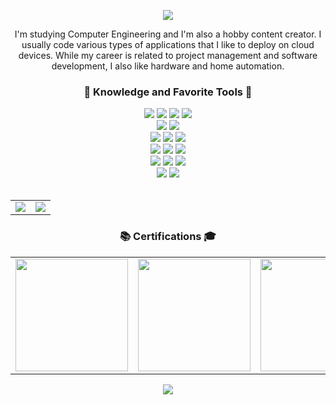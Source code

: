 <div align="center">
  <p>
    <img src="https://imgur.com/ZysTiI1.png">
  </p>
</div>

<div>
  <p align="center">I'm studying Computer Engineering and I'm also a hobby content creator. I usually code various types of applications that I like to deploy on cloud devices. While my career is related to project management and software development, I also like hardware and home automation.</p>
</div>

<div align="center">
  <h3>🧠 Knowledge and Favorite Tools 🧰</h3>
</div>
 
<div align="center">
  <img src="https://img.shields.io/badge/python-3670A0?style=for-the-badge&logo=python&logoColor=ffdd54">
  <img src="https://img.shields.io/badge/typescript-%23007ACC.svg?style=for-the-badge&logo=typescript&logoColor=white">
  <img src="https://img.shields.io/badge/javascript-%23323330.svg?style=for-the-badge&logo=javascript&logoColor=%23F7DF1E">
  <img src="https://img.shields.io/badge/PL%2FSQL-82609C?style=for-the-badge&logo=oracle&logoColor=white">
</div>

<div align="center">
    <img src="https://img.shields.io/badge/html5-%23E34F26.svg?style=for-the-badge&logo=html5&logoColor=white">
    <img src="https://img.shields.io/badge/css3-%231572B6.svg?style=for-the-badge&logo=css3&logoColor=white">
</div>

<div align="center">
  <img src="https://img.shields.io/badge/SQL-1BB54C?style=for-the-badge&logo=databricks&logoColor=white">
  <img src="https://img.shields.io/badge/%7B%20%7D%20JSON-FA9A39?style=for-the-badge&logoColor=white&labelColor=FA9A39">
  <img src="https://img.shields.io/badge/yaml-%23ffffff.svg?style=for-the-badge&logo=yaml&logoColor=151515">
</div>

<div align="center">
  <img src="https://img.shields.io/badge/Oracle%20SQL%20Developer-F80000?style=for-the-badge">
  <img src="https://img.shields.io/badge/SQLite-%232596BE?style=for-the-badge&logo=sqlite&logoColor=white">
  <img src="https://img.shields.io/badge/Microsoft%20SQL%20Server-314162?style=for-the-badge">
</div>

<div align="center">
  <img src="https://img.shields.io/badge/docker-%230db7ed.svg?style=for-the-badge&logo=docker&logoColor=white">
  <img src="https://img.shields.io/badge/git-%23F05033.svg?style=for-the-badge&logo=git&logoColor=white">
  <img src="https://img.shields.io/badge/UML-FABD14?logo=uml&logoColor=000&style=for-the-badge">
</div>

<div align="center">
  <img src="https://img.shields.io/badge/Linux-FCC624?logo=linux&logoColor=000&style=for-the-badge">
  <img src="https://img.shields.io/badge/Windows-0078D4?logo=windows&logoColor=fff&style=for-the-badge">
</div>

<br>


<table align="center">
  <tr>
    <td valign="top"><img src="https://github-readme-stats.vercel.app/api/top-langs/?username=nerdgato&theme=dark&show_icons=true&hide_border=true&layout=compact"/></td>
    <td valign="top"><img src="https://github-readme-stats.vercel.app/api?username=nerdgato&theme=dark&show_icons=true&hide_border=true&count_private=true"/></td>
  </tr>
</table>

<div align="center">
  <h3>📚 Certifications 🎓</h3>
</div>
  
<table align="center">
  <tr>
    <td><a href="https://www.credly.com/badges/1cd4a045-8ff5-4bb7-90e1-2ef75f465b8f/public_url" target"_blank">
      <img src="https://images.credly.com/images/be8fcaeb-c769-4858-b567-ffaaa73ce8cf/image.png" width="180px"></a>
    </td>
    <td><a href="https://www.credly.com/badges/0c7a3162-6fdd-4ff2-9094-893abca3ca7e/public_url" target"_blank">
      <img src="https://images.credly.com/size/340x340/images/b790eb12-ecb3-4b94-89be-61aa40c92e7c/image.png" width="180px"></a>
    </td>
    <td><a href="https://www.credly.com/badges/3715180d-750a-44d3-a68d-261ff64ada4a/public_url" target"_blank">
      <img src="https://images.credly.com/size/340x340/images/4e3d6f9f-55d7-4ea7-b0e6-f4d4ff543e22/image.png" width="180px"></a>
    </td>
  </tr>
</table>

<div align="center">
  <img src="https://imgur.com/B2Fqybr.gif">
</div>

 <!---<table align="center">
   <tr>
     <td>
          <img src="https://imgur.com/B2Fqybr.gif">
     </td>
   </tr>
 </table>-->
 

